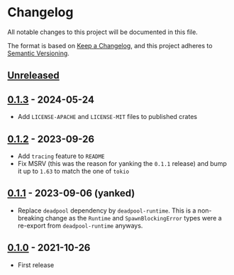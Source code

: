 # Changelog

All notable changes to this project will be documented in this file.

The format is based on [Keep a Changelog](https://keepachangelog.com/en/1.1.0/),
and this project adheres to [Semantic Versioning](https://semver.org/spec/v2.0.0.html).

<!-- next-header -->

## [Unreleased]

## [0.1.3] - 2024-05-24

- Add `LICENSE-APACHE` and `LICENSE-MIT` files to published crates

## [0.1.2] - 2023-09-26

- Add `tracing` feature to `README`
- Fix MSRV (this was the reason for yanking the `0.1.1` release) and bump it up to `1.63` to match the one of `tokio`

## [0.1.1] - 2023-09-06 (yanked)

- Replace `deadpool` dependency by `deadpool-runtime`. This is a
  non-breaking change as the `Runtime` and `SpawnBlockingError`
  types were a re-export from `deadpool-runtime` anyways.

## [0.1.0] - 2021-10-26

- First release

<!-- next-url -->
[Unreleased]: https://github.com/bikeshedder/deadpool/compare/deadpool-sync-v0.1.3...HEAD
[0.1.3]: https://github.com/bikeshedder/deadpool/compare/deadpool-sync-v0.1.2...deadpool-sync-v0.1.3
[0.1.2]: https://github.com/bikeshedder/deadpool/compare/deadpool-sync-v0.1.1...deadpool-sync-v0.1.2
[0.1.1]: https://github.com/bikeshedder/deadpool/compare/deadpool-sync-v0.1.0...deadpool-sync-v0.1.1
[0.1.0]: https://github.com/bikeshedder/deadpool/releases/tag/deadpool-sync-v0.1.0